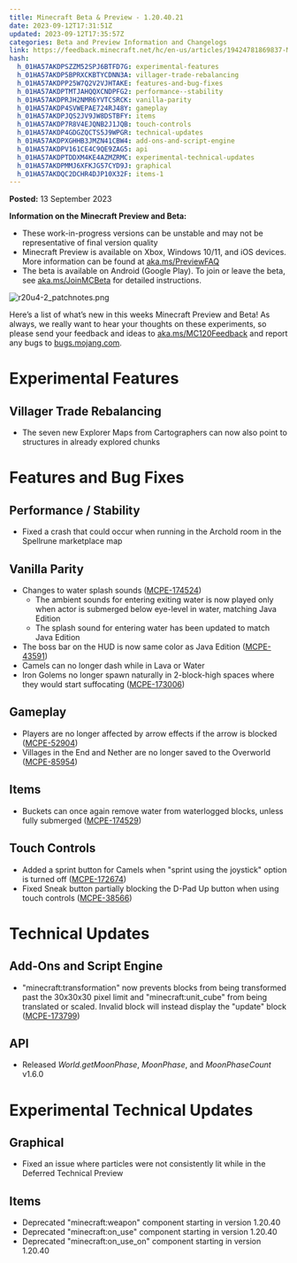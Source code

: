 ```yaml
---
title: Minecraft Beta & Preview - 1.20.40.21
date: 2023-09-12T17:31:51Z
updated: 2023-09-12T17:35:57Z
categories: Beta and Preview Information and Changelogs
link: https://feedback.minecraft.net/hc/en-us/articles/19424781869837-Minecraft-Beta-Preview-1-20-40-21
hash:
  h_01HA57AKDPSZZM52SPJ6BTFD7G: experimental-features
  h_01HA57AKDP5BPRXCKBTYCDNN3A: villager-trade-rebalancing
  h_01HA57AKDPP25W7Q2V2VJHTAKE: features-and-bug-fixes
  h_01HA57AKDPTMTJAHQQXCNDPFG2: performance--stability
  h_01HA57AKDPRJH2NMR6YVTCSRCK: vanilla-parity
  h_01HA57AKDP4SVWEPAE724RJ48Y: gameplay
  h_01HA57AKDPJQS2JV9JW8DSTBFY: items
  h_01HA57AKDP7R8V4EJQNB2J1JQB: touch-controls
  h_01HA57AKDP4GDGZQCTS5J9WPGR: technical-updates
  h_01HA57AKDPXGHHB3JMZN41CBW4: add-ons-and-script-engine
  h_01HA57AKDPV161CE4C9QE9ZAG5: api
  h_01HA57AKDPTDDXM4KE4AZMZRMC: experimental-technical-updates
  h_01HA57AKDPMMJ6XFKJG57CYD9J: graphical
  h_01HA57AKDQC2DCHR4DJP10X32F: items-1
---
```


**Posted:** 13 September 2023

**Information on the Minecraft Preview and Beta:**

- These work-in-progress versions can be unstable and may not be representative of final version quality
- Minecraft Preview is available on Xbox, Windows 10/11, and iOS devices. More information can be found at [aka.ms/PreviewFAQ](https://aka.ms/PreviewFAQ)
- The beta is available on Android (Google Play). To join or leave the beta, see [aka.ms/JoinMCBeta](https://aka.ms/JoinMCBeta) for detailed instructions.

![r20u4-2_patchnotes.png](https://feedback.minecraft.net/hc/article_attachments/19424855494797)

Here’s a list of what’s new in this weeks Minecraft Preview and Beta! As always, we really want to hear your thoughts on these experiments, so please send your feedback and ideas to [aka.ms/MC120Feedback](http://aka.ms/MC120Feedback) and report any bugs to [bugs.mojang.com](http://bugs.mojang.com/).  
  

# Experimental Features

## Villager Trade Rebalancing

- The seven new Explorer Maps from Cartographers can now also point to structures in already explored chunks  
    

# Features and Bug Fixes

## Performance / Stability

- Fixed a crash that could occur when running in the Archold room in the Spellrune marketplace map

## Vanilla Parity

- Changes to water splash sounds ([MCPE-174524](https://bugs.mojang.com/browse/MCPE-174524))
  - The ambient sounds for entering exiting water is now played only when actor is submerged below eye-level in water, matching Java Edition
  - The splash sound for entering water has been updated to match Java Edition
- The boss bar on the HUD is now same color as Java Edition ([MCPE-43591](https://bugs.mojang.com/browse/MCPE-43591))
- Camels can no longer dash while in Lava or Water
- Iron Golems no longer spawn naturally in 2-block-high spaces where they would start suffocating ([MCPE-173006](https://bugs.mojang.com/browse/MCPE-173006))

## Gameplay

- Players are no longer affected by arrow effects if the arrow is blocked ([MCPE-52904](https://bugs.mojang.com/browse/MCPE-52904))
- Villages in the End and Nether are no longer saved to the Overworld ([MCPE-85954](https://bugs.mojang.com/browse/MCPE-85954))

## Items

- Buckets can once again remove water from waterlogged blocks, unless fully submerged ([MCPE-174529](https://bugs.mojang.com/browse/MCPE-174529))

## Touch Controls

- Added a sprint button for Camels when "sprint using the joystick" option is turned off ([MCPE-172674](https://bugs.mojang.com/browse/MCPE-172674))
- Fixed Sneak button partially blocking the D-Pad Up button when using touch controls ([MCPE-38566](https://bugs.mojang.com/browse/MCPE-38566))  
    

# Technical Updates

## Add-Ons and Script Engine

- "minecraft:transformation" now prevents blocks from being transformed past the 30x30x30 pixel limit and "minecraft:unit_cube" from being translated or scaled. Invalid block will instead display the "update" block ([MCPE-173799](https://bugs.mojang.com/browse/MCPE-173799))

## API

- Released *World.getMoonPhase*, *MoonPhase*, and *MoonPhaseCount* v1.6.0  
    

# Experimental Technical Updates

## Graphical

- Fixed an issue where particles were not consistently lit while in the Deferred Technical Preview

## Items

- Deprecated "minecraft:weapon" component starting in version 1.20.40
- Deprecated "minecraft:on_use" component starting in version 1.20.40
- Deprecated "minecraft:on_use_on" component starting in version 1.20.40

